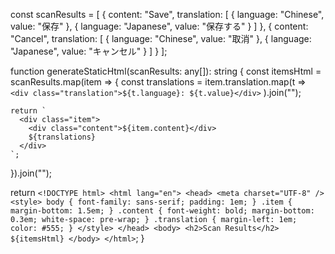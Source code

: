 const scanResults = [
  {
    content: "Save",
    translation: [
      { language: "Chinese", value: "保存" },
      { language: "Japanese", value: "保存する" }
    ]
  },
  {
    content: "Cancel",
    translation: [
      { language: "Chinese", value: "取消" },
      { language: "Japanese", value: "キャンセル" }
    ]
  }
];



function generateStaticHtml(scanResults: any[]): string {
  const itemsHtml = scanResults.map(item => {
    const translations = item.translation.map(t => 
      `<div class="translation">${t.language}: ${t.value}</div>`
    ).join("");

    return `
      <div class="item">
        <div class="content">${item.content}</div>
        ${translations}
      </div>
    `;
  }).join("");

  return `
    <!DOCTYPE html>
    <html lang="en">
    <head>
      <meta charset="UTF-8" />
      <style>
        body { font-family: sans-serif; padding: 1em; }
        .item { margin-bottom: 1.5em; }
        .content { font-weight: bold; margin-bottom: 0.3em; white-space: pre-wrap; }
        .translation { margin-left: 1em; color: #555; }
      </style>
    </head>
    <body>
      <h2>Scan Results</h2>
      ${itemsHtml}
    </body>
    </html>
  `;
}

